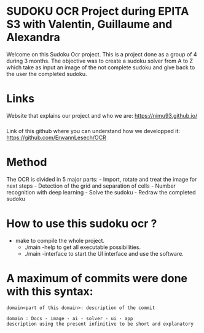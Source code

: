 # SUDOKU OCR Project during EPITA S3 with Valentin, Guillaume and Alexandra

Welcome on this Sudoku Ocr project.
This is a project done as a group of 4 during 3 months.
The objective was to create a sudoku solver from A to Z which take as input an image of the not complete sudoku 
and give back to the user the completed sudoku.

# Links 

Website that explains our project and who we are: https://nimu93.github.io/
###
Link of this github where you can understand how we developped it:
https://github.com/ErwannLesech/OCR

# Method 

The OCR is divided in 5 major parts:
    - Import, rotate and treat the image for next steps
    - Detection of the grid and separation of cells
    - Number recognition with deep learning
    - Solve the sudoku
    - Redraw the completed sudoku

# How to use this sudoku ocr ?

- make to compile the whole project.
    - ./main -help to get all executable possibilities.
    - ./main -interface to start the UI interface and use the software.

# A maximum of commits were done with this syntax:

    domain<part of this domain>: description of the commit

    domain : Docs - image - ai - solver - ui - app
    description using the present infinitive to be short and explanatory
    

